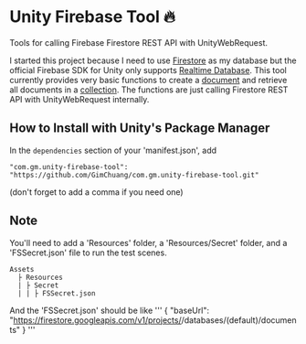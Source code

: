 # Unity Firebase Tool 🔥

Tools for calling Firebase Firestore REST API with UnityWebRequest.

I started this project because I need to use [Firestore](https://firebase.google.com/docs/firestore) as my database but the official Firebase SDK for Unity only supports [Realtime Database](https://firebase.google.com/docs/database).
This tool currently provides very basic functions to create a [document](https://firebase.google.com/docs/firestore/data-model#documents) and retrieve all documents in a [collection](https://firebase.google.com/docs/firestore/data-model#collections). The functions are just calling Firestore REST API with UnityWebRequest internally.


How to Install with Unity's Package Manager
---
In the `dependencies` section of your 'manifest.json', add
```
"com.gm.unity-firebase-tool": "https://github.com/GimChuang/com.gm.unity-firebase-tool.git"
```
(don't forget to add a comma if you need one)

Note
---
You'll need to add a 'Resources' folder, a 'Resources/Secret' folder, and a 'FSSecret.json' file to run the test scenes.
```
Assets
  ├ Resources
  | ├ Secret
  | | ├ FSSecret.json
```
And the 'FSSecret.json' should be like
'''
{
	"baseUrl": "https://firestore.googleapis.com/v1/projects/<your-firebase-project-id>/databases/(default)/documents"
}
''' 
